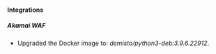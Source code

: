 #### Integrations
##### Akamai WAF
- Upgraded the Docker image to: *demisto/python3-deb:3.9.6.22912*.
